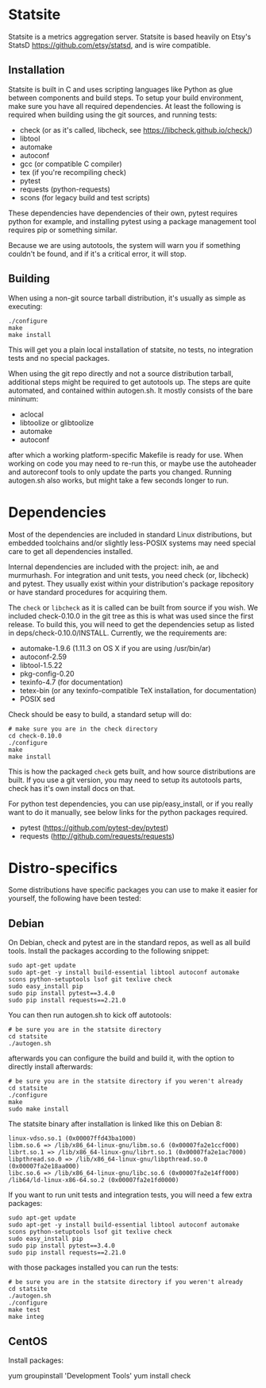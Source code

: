 Statsite
========

Statsite is a metrics aggregation server. Statsite is based heavily
on Etsy's StatsD <https://github.com/etsy/statsd>, and is wire compatible.

Installation
------------

Statsite is built in C and uses scripting languages like Python as glue between
components and build steps. To setup your build environment, make sure you
have all required dependencies. At least the following is required when building
using the git sources, and running tests:

- check (or as it's called, libcheck, see https://libcheck.github.io/check/)
- libtool
- automake
- autoconf
- gcc (or compatible C compiler)
- tex (if you're recompiling check)
- pytest
- requests (python-requests)
- scons (for legacy build and test scripts)

These dependencies have dependencies of their own, pytest requires python for
example, and installing pytest using a package management tool requires pip or
something similar.

Because we are using autotools, the system will warn you if something couldn't be
found, and if it's a critical error, it will stop.

Building
--------

When using a non-git source tarball distribution, it's usually as simple as executing:

~~~~
./configure
make
make install
~~~~

This will get you a plain local installation of statsite, no tests,
no integration tests and no special packages.

When using the git repo directly and not a source distribution tarball, additional
steps might be required to get autotools up. The steps are quite automated,
and contained within autogen.sh. It mostly consists of the bare mininum:

- aclocal
- libtoolize or glibtoolize
- automake
- autoconf

after which a working platform-specific Makefile is ready for use. When working on
code you may need to re-run this, or maybe use the autoheader and autoreconf tools
to only update the parts you changed. Running autogen.sh also works, but might take
a few seconds longer to run.


Dependencies
============

Most of the dependencies are included in standard Linux distributions,
but embedded toolchains and/or slightly less-POSIX systems may need special care
to get all dependencies installed.

Internal dependencies are included with the project: inih, ae and murmurhash.
For integration and unit tests, you need check (or, libcheck) and pytest. They
usually exist within your distribution's package repository or have standard
procedures for acquiring them.

The `check` or `libcheck` as it is called can be built from source if you wish.
We included check-0.10.0 in the git tree as this is what was used since the first release.
To build this, you will need to get the dependencies setup as listed in deps/check-0.10.0/INSTALL.
Currently, we the requirements are:

- automake-1.9.6 (1.11.3 on OS X if you are using /usr/bin/ar)
- autoconf-2.59
- libtool-1.5.22
- pkg-config-0.20
- texinfo-4.7 (for documentation)
- tetex-bin (or any texinfo-compatible TeX installation, for documentation)
- POSIX sed

Check should be easy to build, a standard setup will do:

~~~~
# make sure you are in the check directory
cd check-0.10.0
./configure
make
make install
~~~~

This is how the packaged `check` gets built, and how source distributions are built.
If you use a git version, you may need to setup its autotools parts,
check has it's own install docs on that.

For python test dependencies, you can use pip/easy_install, or if you really want
to do it manually, see below links for the python packages required.

- pytest (https://github.com/pytest-dev/pytest)
- requests (http://github.com/requests/requests)

Distro-specifics
================

Some distributions have specific packages you can use to make it easier for yourself,
the following have been tested:

Debian
------

On Debian, check and pytest are in the standard repos, as well as all build tools.
Install the packages according to the following snippet:

~~~~
sudo apt-get update
sudo apt-get -y install build-essential libtool autoconf automake scons python-setuptools lsof git texlive check
sudo easy_install pip
sudo pip install pytest==3.4.0 
sudo pip install requests==2.21.0
~~~~

You can then run autogen.sh to kick off autotools:
~~~~
# be sure you are in the statsite directory
cd statsite
./autogen.sh
~~~~

afterwards you can configure the build and build it, with the option to directly install afterwards:
~~~~
# be sure you are in the statsite directory if you weren't already
cd statsite
./configure
make
sudo make install
~~~~

The statsite binary after installation is linked like this on Debian 8:
~~~~
linux-vdso.so.1 (0x00007ffd43ba1000)
libm.so.6 => /lib/x86_64-linux-gnu/libm.so.6 (0x00007fa2e1ccf000)
librt.so.1 => /lib/x86_64-linux-gnu/librt.so.1 (0x00007fa2e1ac7000)
libpthread.so.0 => /lib/x86_64-linux-gnu/libpthread.so.0 (0x00007fa2e18aa000)
libc.so.6 => /lib/x86_64-linux-gnu/libc.so.6 (0x00007fa2e14ff000)
/lib64/ld-linux-x86-64.so.2 (0x00007fa2e1fd0000)
~~~~

If you want to run unit tests and integration tests, you will need a few extra packages:

~~~~
sudo apt-get update
sudo apt-get -y install build-essential libtool autoconf automake scons python-setuptools lsof git texlive check
sudo easy_install pip
sudo pip install pytest==3.4.0 
sudo pip install requests==2.21.0
~~~~

with those packages installed you can run the tests:
~~~~
# be sure you are in the statsite directory if you weren't already
cd statsite
./autogen.sh
./configure
make test
make integ
~~~~




CentOS
------

Install packages:

yum groupinstall 'Development Tools'
yum install check
